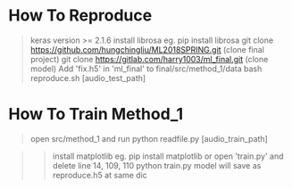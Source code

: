 # How To Reproduce
>keras version >= 2.1.6
> install librosa eg. pip install librosa
> git clone https://github.com/hungchingliu/ML2018SPRING.git  (clone final project)
> git clone https://gitlab.com/harry1003/ml_final.git         (clone model)
> Add 'fix.h5' in 'ml_final' to final/src/method_1/data
>bash reproduce.sh [audio_test_path]


# How To Train Method_1
>open src/method_1 and run 
>python readfile.py [audio_train_path]

>> install matplotlib eg. pip install matplotlib
>> or open 'train.py' and delete line 14, 109, 110 
>python train.py
>model will save as reproduce.h5 at same dic 


